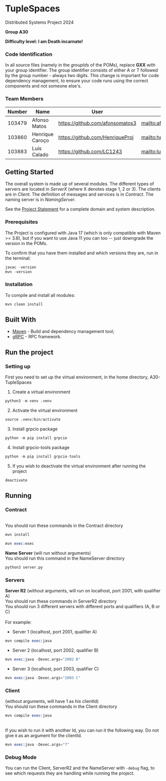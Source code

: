 # TupleSpaces

Distributed Systems Project 2024

**Group A30**

**Difficulty level: I am Death incarnate!**


### Code Identification

In all source files (namely in the *groupId*s of the POMs), replace __GXX__ with your group identifier. The group
identifier consists of either A or T followed by the group number - always two digits. This change is important for 
code dependency management, to ensure your code runs using the correct components and not someone else's.

### Team Members


| Number | Name            | User                              | Email                                         |
|--------|-----------------|-----------------------------------|-----------------------------------------------|
| 103479 | Afonso Matos    | <https://github.com/afonsomatos3> | <mailto:afonso.d.matos@tecnico.ulisboa.pt>    |
| 103860 | Henrique Caroço | <https://github.com/HenriqueProj> | <mailto:henrique.caroco@tecnico.ulisboa.pt>   |
| 103883 | Luís Calado     | <https://github.com/LC1243>       | <mailto:luis.maria.calado@tecnico.ulisboa.pt> |

## Getting Started

The overall system is made up of several modules. The different types of servers are located in _ServerX_ (where X denotes stage 1, 2 or 3). 
The clients are in _Client_.
The definition of messages and services is in _Contract_. The naming server
is in _NamingServer_.

See the [Project Statement](https://github.com/tecnico-distsys/TupleSpaces) for a complete domain and system description.

### Prerequisites

The Project is configured with Java 17 (which is only compatible with Maven >= 3.8), but if you want to use Java 11 you
can too -- just downgrade the version in the POMs.

To confirm that you have them installed and which versions they are, run in the terminal:

```s
javac -version
mvn -version
```

### Installation

To compile and install all modules:

```s
mvn clean install
```

## Built With

* [Maven](https://maven.apache.org/) - Build and dependency management tool;
* [gRPC](https://grpc.io/) - RPC framework.

## Run the project

### Setting up

First you need to set up the virtual environment, in the home directory, A30-TupleSpaces
1. Create a virtual environment 
```s
python3 -m venv .venv
```
2. Activate the virtual environment
```s
source .venv/bin/activate
```

3. Install grpcio package
```s
python -m pip install grpcio
```
4. Install grpcio-tools package
```s
python -m pip install grpcio-tools
```
5. If you wish to deactivate the virtual environment after running the project
```s
deactivate
```

## Running

### Contract
<br> You should run these commands in the Contract directory

```s
mvn install
```
```s
mvn exec:exec
```

**Name Server** (will run without arguments)
<br> You should run this command in the NameServer directory

```s
python3 server.py
```
### Servers
**Server R2** (without arguments, will run on localhost, port 2001, with qualifier A)
<br> You should run these commands in ServerR2 directory
<br> You should run 3 different servers with different ports and qualifiers (A, B or C)
<br> <br> For example:
- Server 1 (localhost, port 2001, qualifier A)
```s
mvn compile exec:java
```

- Server 2 (localhost, port 2002, qualifier B)
```s
mvn exec:java -Dexec.args="2002 B"
```

- Server 3 (localhost, port 2003, qualifier C)
```s
mvn exec:java -Dexec.args="2003 C"
```

### Client 
(without arguments, will have 1 as his clientId)
<br> You should run these commands in the Client directory
```s
mvn compile exec:java
```

<br>If you wish to run it with another Id, you can run it the following way. Do not give ```0``` as an argument for the clientId.
```s
mvn exec:java -Dexec.args="7"
```
### Debug Mode

You can run the Client, ServerR2 and the NameServer with ```-debug``` flag, to see which requests they are handling while running the project.
